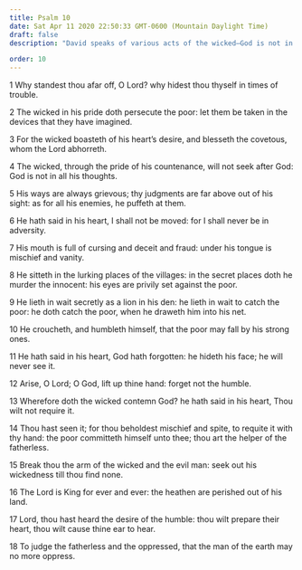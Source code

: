 ```yaml
---
title: Psalm 10
date: Sat Apr 11 2020 22:50:33 GMT-0600 (Mountain Daylight Time)
draft: false
description: "David speaks of various acts of the wicked—God is not in their thoughts—But the Lord is King forever and ever—He will judge the fatherless and oppressed."

order: 10
---
```

    
1 Why standest thou afar off, O Lord? why hidest thou thyself in times of trouble.

2 The wicked in his pride doth persecute the poor: let them be taken in the devices that they have imagined.

3 For the wicked boasteth of his heart’s desire, and blesseth the covetous, whom the Lord abhorreth.

4 The wicked, through the pride of his countenance, will not seek after God: God is not in all his thoughts.

5 His ways are always grievous; thy judgments are far above out of his sight: as for all his enemies, he puffeth at them.

6 He hath said in his heart, I shall not be moved: for I shall never be in adversity.

7 His mouth is full of cursing and deceit and fraud: under his tongue is mischief and vanity.

8 He sitteth in the lurking places of the villages: in the secret places doth he murder the innocent: his eyes are privily set against the poor.

9 He lieth in wait secretly as a lion in his den: he lieth in wait to catch the poor: he doth catch the poor, when he draweth him into his net.

10 He croucheth, and humbleth himself, that the poor may fall by his strong ones.

11 He hath said in his heart, God hath forgotten: he hideth his face; he will never see it.

12 Arise, O Lord; O God, lift up thine hand: forget not the humble.

13 Wherefore doth the wicked contemn God? he hath said in his heart, Thou wilt not require it.

14 Thou hast seen it; for thou beholdest mischief and spite, to requite it with thy hand: the poor committeth himself unto thee; thou art the helper of the fatherless.

15 Break thou the arm of the wicked and the evil man: seek out his wickedness till thou find none.

16 The Lord is King for ever and ever: the heathen are perished out of his land.

17 Lord, thou hast heard the desire of the humble: thou wilt prepare their heart, thou wilt cause thine ear to hear.

18 To judge the fatherless and the oppressed, that the man of the earth may no more oppress.
